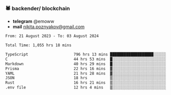 ### 🕷 backender/ blockchain
- **telegram** @emoww
- **mail** nikita.poznyakov@gmail.com

<!--START_SECTION:waka-->

```txt
From: 21 August 2023 - To: 03 August 2024

Total Time: 1,055 hrs 18 mins

TypeScript                    796 hrs 13 mins ███████████████████░░░░░░   75.39 %
C                             44 hrs 53 mins  █░░░░░░░░░░░░░░░░░░░░░░░░   04.25 %
Markdown                      40 hrs 29 mins  █░░░░░░░░░░░░░░░░░░░░░░░░   03.83 %
Prisma                        22 hrs 16 mins  ▓░░░░░░░░░░░░░░░░░░░░░░░░   02.11 %
YAML                          21 hrs 28 mins  ▓░░░░░░░░░░░░░░░░░░░░░░░░   02.03 %
JSON                          18 hrs          ▒░░░░░░░░░░░░░░░░░░░░░░░░   01.70 %
Rust                          16 hrs 21 mins  ▒░░░░░░░░░░░░░░░░░░░░░░░░   01.55 %
.env file                     12 hrs 4 mins   ▒░░░░░░░░░░░░░░░░░░░░░░░░   01.14 %
```

<!--END_SECTION:waka-->




